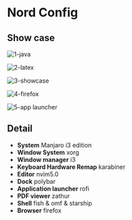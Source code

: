 # Nord Config

## Show case
![1-java](https://tva1.sinaimg.cn/large/008i3skNgy1gv1s3627cbj61c00u00z802.jpg)

![2-latex](https://tva1.sinaimg.cn/large/008i3skNgy1gv1s33um0mj61c00u0wj102.jpg)

![3-showcase](https://tva1.sinaimg.cn/large/008i3skNgy1gv1s3dd8qhj61c00u0n2802.jpg)

![4-firefox](https://tva1.sinaimg.cn/large/008i3skNgy1gv1s6ftrzdj61c00u0qdc02.jpg)

![5-app launcher](https://tva1.sinaimg.cn/large/008i3skNgy1gv1s9kbupxj61c00u0dhu02.jpg)

## Detail

- **System** Manjaro i3 edition
- **Window System** xorg
- **Window manager** i3
- **Keyboard Hardware Remap** karabiner
- **Editor** nvim5.0
- **Dock** polybar
- **Application launcher** rofi
- **PDF viewer** zathur
- **Shell** fish & omf & starship
- **Browser** firefox
